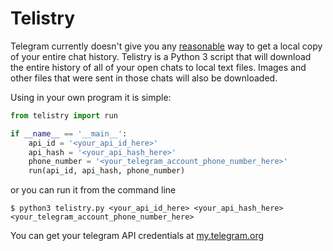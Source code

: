 # Telistry

Telegram currently doesn't give you any [reasonable](https://telegram.wiki/general/pdfexport) way to get a local copy of your entire chat history.
Telistry is a Python 3 script that will download the entire history of all of your open chats to local text files. Images and other files that were sent in those chats will also be downloaded.

Using in your own program it is simple:
```python
from telistry import run

if __name__ == '__main__':
    api_id = '<your_api_id_here>'
    api_hash = '<your_api_hash_here>'
    phone_number = '<your_telegram_account_phone_number_here>'
    run(api_id, api_hash, phone_number)
```

or you can run it from the command line
```
$ python3 telistry.py <your_api_id_here> <your_api_hash_here> <your_telegram_account_phone_number_here>
```

You can get your telegram API credentials at [my.telegram.org](https://my.telegram.org/apps)
